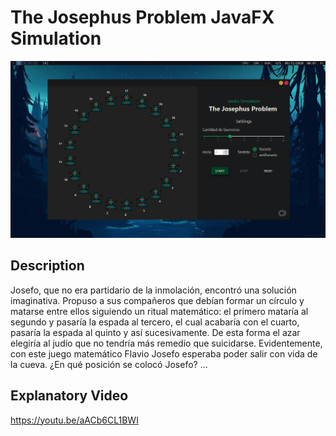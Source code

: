 # The Josephus Problem JavaFX Simulation
![cap](https://raw.githubusercontent.com/Dgloor/The-Josephus-Problem-JavaFX-Simulation/main/cap.png?token=ANOXSKSH6D5OLCQDE7BOFNC7ZMLCG)

## Description
Josefo, que no era partidario de la inmolación, encontró una solución imaginativa. Propuso a sus compañeros que debían formar un círculo y matarse entre ellos siguiendo un ritual matemático: el primero mataría al segundo y pasaría la espada al tercero, el cual acabaría con el cuarto, pasaría la espada al quinto y así sucesivamente. De esta forma el azar elegiría al judío que no tendría más remedio que suicidarse. Evidentemente, con este juego matemático Flavio Josefo esperaba poder salir con vida de la cueva.
¿En qué posición se colocó Josefo?
...


## Explanatory Video
https://youtu.be/aACb6CL1BWI
